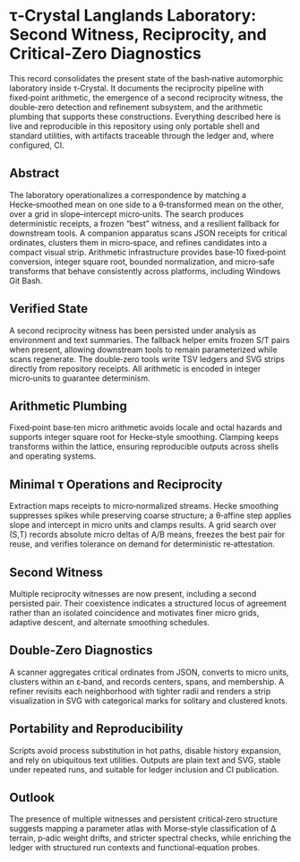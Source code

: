 # τ‑Crystal Langlands Laboratory: Second Witness, Reciprocity, and Critical‑Zero Diagnostics

This record consolidates the present state of the bash‑native automorphic laboratory inside τ‑Crystal. It documents the reciprocity pipeline with fixed‑point arithmetic, the emergence of a second reciprocity witness, the double‑zero detection and refinement subsystem, and the arithmetic plumbing that supports these constructions. Everything described here is live and reproducible in this repository using only portable shell and standard utilities, with artifacts traceable through the ledger and, where configured, CI.

## Abstract

The laboratory operationalizes a correspondence by matching a Hecke‑smoothed mean on one side to a θ‑transformed mean on the other, over a grid in slope–intercept micro‑units. The search produces deterministic receipts, a frozen “best” witness, and a resilient fallback for downstream tools. A companion apparatus scans JSON receipts for critical ordinates, clusters them in micro‑space, and refines candidates into a compact visual strip. Arithmetic infrastructure provides base‑10 fixed‑point conversion, integer square root, bounded normalization, and micro‑safe transforms that behave consistently across platforms, including Windows Git Bash.

## Verified State

A second reciprocity witness has been persisted under analysis as environment and text summaries. The fallback helper emits frozen S/T pairs when present, allowing downstream tools to remain parameterized while scans regenerate. The double‑zero tools write TSV ledgers and SVG strips directly from repository receipts. All arithmetic is encoded in integer micro‑units to guarantee determinism.

## Arithmetic Plumbing

Fixed‑point base‑ten micro arithmetic avoids locale and octal hazards and supports integer square root for Hecke‑style smoothing. Clamping keeps transforms within the lattice, ensuring reproducible outputs across shells and operating systems.

## Minimal τ Operations and Reciprocity

Extraction maps receipts to micro‑normalized streams. Hecke smoothing suppresses spikes while preserving coarse structure; a θ‑affine step applies slope and intercept in micro units and clamps results. A grid search over (S,T) records absolute micro deltas of A/B means, freezes the best pair for reuse, and verifies tolerance on demand for deterministic re‑attestation.

## Second Witness

Multiple reciprocity witnesses are now present, including a second persisted pair. Their coexistence indicates a structured locus of agreement rather than an isolated coincidence and motivates finer micro grids, adaptive descent, and alternate smoothing schedules.

## Double‑Zero Diagnostics

A scanner aggregates critical ordinates from JSON, converts to micro units, clusters within an ε‑band, and records centers, spans, and membership. A refiner revisits each neighborhood with tighter radii and renders a strip visualization in SVG with categorical marks for solitary and clustered knots.

## Portability and Reproducibility

Scripts avoid process substitution in hot paths, disable history expansion, and rely on ubiquitous text utilities. Outputs are plain text and SVG, stable under repeated runs, and suitable for ledger inclusion and CI publication.

## Outlook

The presence of multiple witnesses and persistent critical‑zero structure suggests mapping a parameter atlas with Morse‑style classification of Δ terrain, p‑adic weight drifts, and stricter spectral checks, while enriching the ledger with structured run contexts and functional‑equation probes.
